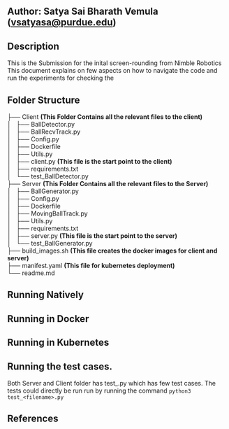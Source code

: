 ## Author: Satya Sai Bharath Vemula (vsatyasa@purdue.edu)


## Description

This is the Submission for the inital screen-rounding from Nimble Robotics
This document explains on few aspects on how to navigate the code and run the experiments for checking the 


## Folder Structure

├── Client **(This Folder Contains all the relevant files to the client)** <br>
│   ├── BallDetector.py <br>
│   ├── BallRecvTrack.py <br>
│   ├── Config.py <br>
│   ├── Dockerfile <br>
│   ├── Utils.py <br>
│   ├── client.py **(This file is the start point to the client)** <br>
│   ├── requirements.txt <br>
│   └── test_BallDetector.py <br>
├── Server **(This Folder Contains all the relevant files to the Server)** <br>
│   ├── BallGenerator.py <br>
│   ├── Config.py <br>
│   ├── Dockerfile <br>
│   ├── MovingBallTrack.py <br>
│   ├── Utils.py <br>
│   ├── requirements.txt <br>
│   ├── server.py **(This file is the start point to the server)** <br>
│   └── test_BallGenerator.py <br>
├── build_images.sh **(This file creates the docker images for client and server)** <br>
├── manifest.yaml  **(This file for kubernetes deployment)** <br>
└── readme.md <br>


## Running Natively


## Running in Docker


## Running in Kubernetes


## Running the test cases.

Both Server and Client folder has test_<filename>.py which has few test cases.
The tests could directly be run run by running the command `python3 test_<filename>.py`

## References
